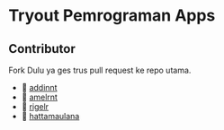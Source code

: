 # Tryout Pemrograman Apps

## Contributor
Fork Dulu ya ges trus pull request ke repo utama.
- :girl: [addinnt](https://github.com/addinnt)
- :girl: [amelrnt](https://github.com/amelrnt)
- :girl: [rigelr](https://github.com/rigelr)
- :boy: [hattamaulana](https://github.com/hattamaulana)


